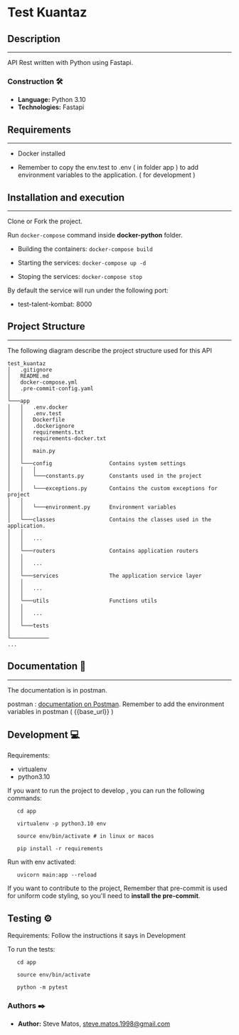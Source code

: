 # Test Kuantaz

## Description
---
API Rest written with Python using Fastapi.

### Construction 🛠️
* **Language:** Python 3.10
* **Technologies:** Fastapi

## Requirements
---
- Docker installed

- Remember to copy the env.test to .env ( in folder app ) to add environment variables to the application. ( for development )

## Installation and execution
---
Clone or Fork the project.

Run ```docker-compose``` command inside **docker-python** folder.

* Building the containers: ```docker-compose build```

* Starting the services: ```docker-compose up -d```

* Stoping the services: ```docker-compose stop```

By default the service will run under the following port:
- test-talent-kombat: 8000

## Project Structure
---
The following diagram describe the project structure used for this API
```
test_kuantaz
│   .gitignore
│   README.md
│   docker-compose.yml
│   .pre-commit-config.yaml
│
└───app
│   │   .env.docker
│   │   .env.test
│   │   Dockerfile
│   │   .dockerignore
│   │   requirements.txt
│   │   requirements-docker.txt
│   │
│   │   main.py
│   │
│   └───config                  Contains system settings
│   │   │
│   │   └───constants.py        Constants used in the project
│   │
│   │   └───exceptions.py       Contains the custom exceptions for project
│   │
│   │   └───environment.py      Environment variables
│   │
│   └───classes                 Contains the classes used in the application.
│   │
│   │   ...
│   │
│   └───routers                 Contains application routers
│   │
│   │   ...
│   │
│   └───services                The application service layer
│   │
│   │   ...
│   │
│   └───utils                   Functions utils
│   │
│   │   ...
│   │
│   └───tests
│
└────────────
...

```

## Documentation 📕
---

The documentation is in postman.

postman : [documentation on Postman](documentation/talent-kombat.postman_collection.json). Remember to add the environment variables in postman ( {{base_url}} )


## Development 💻

Requirements:
- virtualenv
- python3.10

If you want to run the project to develop , you can run the following commands:
```shell
   cd app

   virtualenv -p python3.10 env

   source env/bin/activate # in linux or macos

   pip install -r requirements
```

Run with env activated:

```shell
   uvicorn main:app --reload
```

If you want to contribute to the project, Remember that pre-commit is used for uniform code styling, so you'll need to **install the pre-commit**.

## Testing ⚙️

Requirements: Follow the instructions it says in Development

To run the tests:

```shell
   cd app

   source env/bin/activate

   python -m pytest
```

### Authors ✒️

* **Author:** Steve Matos, <steve.matos.1998@gmail.com>
